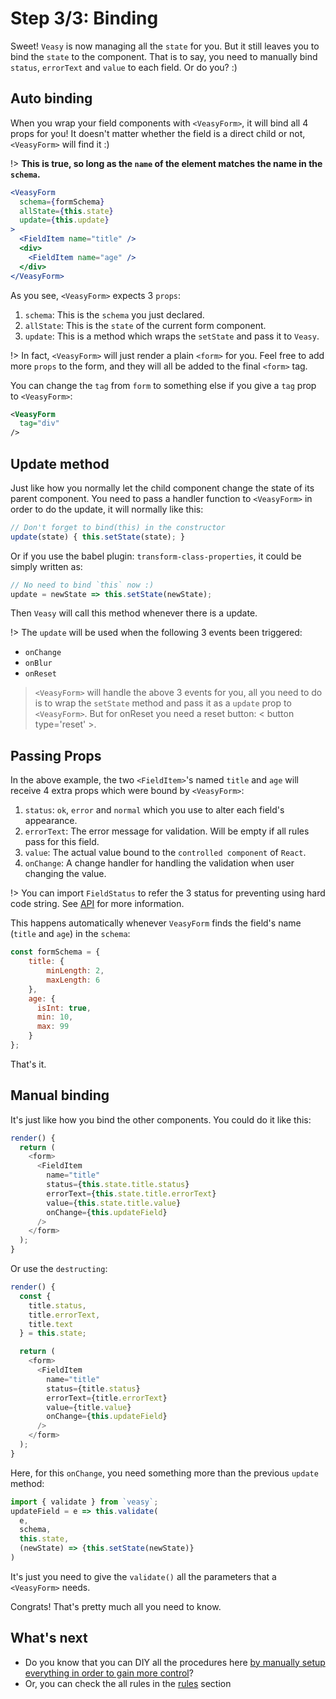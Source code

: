 # Step 3/3: Binding

Sweet! `Veasy` is now managing all the `state` for you. But it still leaves you to bind the `state` to the component. That is to say, you need to manually bind `status`, `errorText` and `value` to each field. Or do you? :)

## Auto binding

When you wrap your field components with `<VeasyForm>`, it will bind all 4 props for you! It doesn't matter whether the field is a direct child or not, `<VeasyForm>` will find it :)

!> **This is true, so long as the `name` of the element matches the name in the `schema`.**

```jsx
<VeasyForm
  schema={formSchema}
  allState={this.state}
  update={this.update}
>
  <FieldItem name="title" />
  <div>
    <FieldItem name="age" />
  </div>
</VeasyForm>
```

As you see, `<VeasyForm>` expects 3 `props`:

1. `schema`: This is the `schema` you just declared.
1. `allState`: This is the `state` of the current form component.
1. `update`: This is a method which wraps the `setState` and pass it to `Veasy`.

!> In fact, `<VeasyForm>` will just render a plain `<form>` for you. Feel free to add more `props` to the form, and they will all be added to the final `<form>` tag.

You can change the `tag` from `form` to something else if you give a `tag` prop to `<VeasyForm>`:

```xml
<VeasyForm
  tag="div"
/>
```

## Update method

Just like how you normally let the child component change the state of its parent component. You need to pass a handler function to `<VeasyForm>` in order to do the update, it will normally like this:

```javascript
// Don't forget to bind(this) in the constructor
update(state) { this.setState(state); }
```

Or if you use the babel plugin: `transform-class-properties`, it could be simply written as:

```javascript
// No need to bind `this` now :)
update = newState => this.setState(newState);
```

Then `Veasy` will call this method whenever there is a update.

!> The `update` will be used when the following 3 events been triggered:

- `onChange`
- `onBlur`
- `onReset`

> `<VeasyForm>` will handle the above 3 events for you, all you need to do is to wrap the `setState` method and pass it as a `update` prop to `<VeasyForm>`. But for onReset you need a reset button: < button type='reset' >.

## Passing Props

In the above example, the two `<FieldItem>`'s named `title` and `age` will receive 4 extra props which were bound by `<VeasyForm>`:

1. `status`: `ok`, `error` and `normal` which you use to alter each field's appearance.
1. `errorText`: The error message for validation. Will be empty if all rules pass for this field.
1. `value`: The actual value bound to the `controlled component` of `React`.
1. `onChange`: A change handler for handling the validation when user changing the value.

!> You can import `FieldStatus` to refer the 3 status for preventing using hard code string. See [API](/api) for more information.

This happens automatically whenever `VeasyForm` finds the field's name (`title` and `age`) in the `schema`:

```javascript
const formSchema = {
    title: {
        minLength: 2,
        maxLength: 6
    },
    age: {
      isInt: true,
      min: 10,
      max: 99
    }
};
```

That's it.

## Manual binding

It's just like how you bind the other components. You could do it like this:

```javascript
render() {
  return (
    <form>
      <FieldItem
        name="title"
        status={this.state.title.status}
        errorText={this.state.title.errorText}
        value={this.state.title.value}
        onChange={this.updateField}
      />
    </form>
  );
}
```

Or use the `destructing`:

```javascript
render() {
  const {
    title.status,
    title.errorText,
    title.text
  } = this.state;

  return (
    <form>
      <FieldItem
        name="title"
        status={title.status}
        errorText={title.errorText}
        value={title.value}
        onChange={this.updateField}
      />
    </form>
  );
}
```

Here, for this `onChange`, you need something more than the previous `update` method:

```javascript
import { validate } from `veasy`;
updateField = e => this.validate(
  e,
  schema,
  this.state,
  (newState) => {this.setState(newState)}
)
```

It's just you need to give the `validate()` all the parameters that a `<VeasyForm>` needs.

Congrats! That's pretty much all you need to know.

## What's next

- Do you know that you can DIY all the procedures here [by manually setup everything in order to gain more control](/diy)?
- Or, you can check the all rules in the [rules](/rules) section
